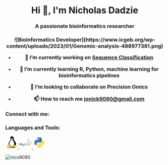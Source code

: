 <h1 align="center">Hi 👋, I'm Nicholas Dadzie</h1>
<h3 align="center">A passionate bioinformatics researcher</h3>
<h3 align="center">![Bioinformatics Developer](https://www.icgeb.org/wp-content/uploads/2023/01/Genomic-analysis-488977381.png)

- 🔭 I’m currently working on [Sequence Classification](https://github.com/Nico9090/DNA-Sequence-Classification-Project)

- 🌱 I’m currently learning **R, Python, machine learning for bioinformatics pipelines**

- 👯 I’m looking to collaborate on **Precision Omics**

- 📫 How to reach me **jonick9090@gmail.com**

<h3 align="left">Connect with me:</h3>
<p align="left">
</p>

<h3 align="left">Languages and Tools:</h3>
<p align="left"> <a href="https://www.linux.org/" target="_blank" rel="noreferrer"> <img src="https://raw.githubusercontent.com/devicons/devicon/master/icons/linux/linux-original.svg" alt="linux" width="40" height="40"/> </a> <a href="https://www.mysql.com/" target="_blank" rel="noreferrer"> <img src="https://raw.githubusercontent.com/devicons/devicon/master/icons/mysql/mysql-original-wordmark.svg" alt="mysql" width="40" height="40"/> </a> <a href="https://www.python.org" target="_blank" rel="noreferrer"> <img src="https://raw.githubusercontent.com/devicons/devicon/master/icons/python/python-original.svg" alt="python" width="40" height="40"/> </a> </p>

<p><img align="center" src="https://github-readme-stats.vercel.app/api/top-langs?username=nico9090&show_icons=true&locale=en&layout=compact" alt="nico9090" /></p>

